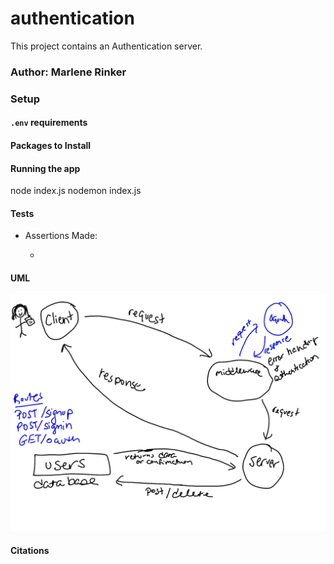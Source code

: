 # authentication

This project contains an Authentication server.


### Author: Marlene Rinker

<!-- - [Submission PR](https://github.com/marlenerinker-401-advanced-javascript/api-server/pull/11) -->
<!-- - [Tests Report](https://github.com/marlenerinker-401-advanced-javascript/api-server/actions) -->
<!-- - [Swagger Hub](https://app.swaggerhub.com/apis/marlene-rinker/api-server/0.1#/) -->
<!-- - [Heroku deployment](https://app-server-mr401.herokuapp.com/) -->



### Setup

#### `.env` requirements
<!-- PORT=<port> (will default to 3000 if you don't specify here)

MONGODB_ATLAS_URI=mongodb+srv://dbAdmin:<password>@cluster0-2u75g.mongodb.net/<database>?retryWrites=true&w=majority -->

#### Packages to Install
<!-- (see package.json)

dotenv
express
mongoose

For testing:
jest
cf-supergoose -->



#### Running the app
node index.js 
nodemon index.js


#### Tests
<!-- - Unit Tests: `npm test` (run from the `__tests__` folder to run all tests, multiple test files are in that folder) -->

- Assertions Made:

  - 



#### UML
![UML Diagram](auth-server-uml.jpg)

#### Citations


